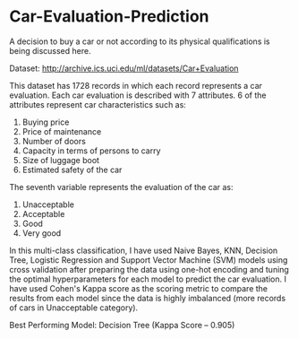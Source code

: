 # Car-Evaluation-Prediction
A decision to buy a car or not according to its physical qualifications is being discussed here.

Dataset: http://archive.ics.uci.edu/ml/datasets/Car+Evaluation

This dataset has 1728 records in which each record represents a car evaluation. Each car evaluation is described with 7 attributes. 6 of the attributes represent car characteristics such as:
1. Buying price
2. Price of maintenance
3. Number of doors
4. Capacity in terms of persons to carry
5. Size of luggage boot
6. Estimated safety of the car

The seventh variable represents the evaluation of the car as:
1. Unacceptable
2. Acceptable
3. Good
4. Very good

In this multi-class classification, I have used Naive Bayes, KNN, Decision Tree, Logistic Regression and Support Vector Machine (SVM) models using cross validation after preparing the data using one-hot encoding and tuning the optimal hyperparameters for each model to predict the car evaluation. I have used Cohen's Kappa score as the scoring metric to compare the results from each model since the data is highly imbalanced (more records of cars in Unacceptable category).

Best Performing Model: Decision Tree (Kappa Score – 0.905)

